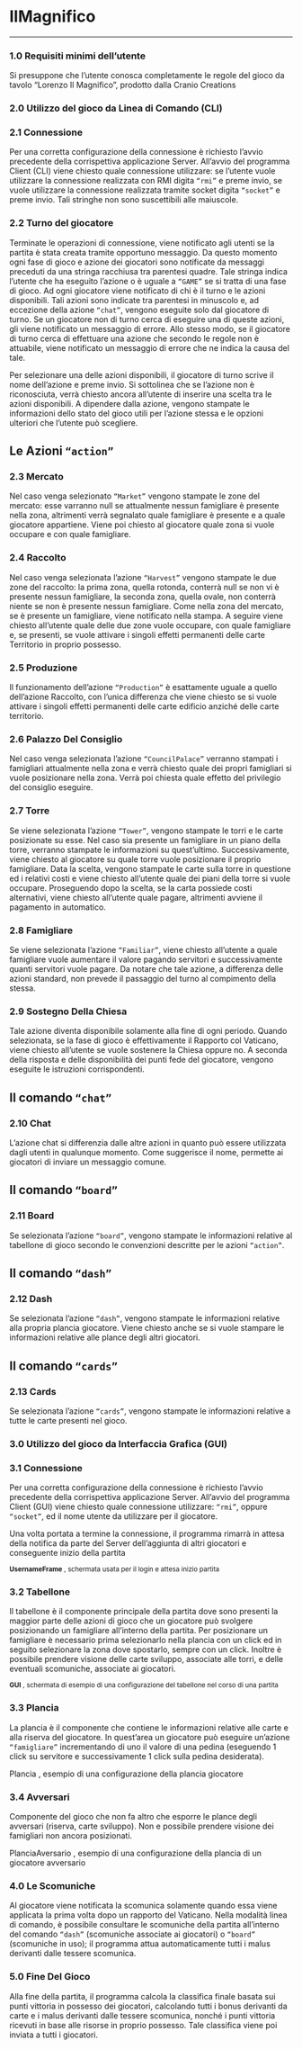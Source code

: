 # IlMagnifico

---

### 1.0 Requisiti minimi dell’utente

Si presuppone che l’utente conosca completamente le regole del gioco da tavolo “Lorenzo Il
Magnifico”, prodotto dalla Cranio Creations

### 2.0 Utilizzo del gioco da Linea di Comando (CLI)

### 2.1 Connessione

Per una corretta configurazione della connessione è richiesto l’avvio precedente della
corrispettiva applicazione Server.
All’avvio del programma Client (CLI) viene chiesto quale connessione utilizzare: se
l’utente vuole utilizzare la connessione realizzata con RMI digita `“rmi”` e preme invio, se
vuole utilizzare la connessione realizzata tramite socket digita `“socket”` e preme invio.
Tali stringhe non sono suscettibili alle maiuscole.

### 2.2 Turno del giocatore

Terminate le operazioni di connessione, viene notificato agli utenti se la partita è stata
creata tramite opportuno messaggio. Da questo momento ogni fase di gioco e azione
dei giocatori sono notificate da messaggi preceduti da una stringa racchiusa tra
parentesi quadre. Tale stringa indica l’utente che ha eseguito l’azione o è uguale a
`“GAME”` se si tratta di una fase di gioco.
Ad ogni giocatore viene notificato di chi è il turno e le azioni disponibili.
Tali azioni sono indicate tra parentesi in minuscolo e, ad eccezione della azione `“chat”`,
vengono eseguite solo dal giocatore di turno. Se un giocatore non di turno cerca di
eseguire una di queste azioni, gli viene notificato un messaggio di errore. Allo stesso
modo, se il giocatore di turno cerca di effettuare una azione che secondo le regole non è
attuabile, viene notificato un messaggio di errore che ne indica la causa del tale.

Per selezionare una delle azioni disponibili, il giocatore di turno scrive il nome
dell’azione e preme invio. Si sottolinea che se l’azione non è riconosciuta, verrà chiesto
ancora all’utente di inserire una scelta tra le azioni disponibili. A dipendere dalla azione,
vengono stampate le informazioni dello stato del gioco utili per l’azione stessa e le
opzioni ulteriori che l’utente può scegliere.

## Le Azioni `“action”`

### 2.3 Mercato

Nel caso venga selezionato `“Market”` vengono stampate le zone del mercato: esse
varranno null se attualmente nessun famigliare è presente nella zona, altrimenti verrà
segnalato quale famigliare è presente e a quale giocatore appartiene. Viene poi chiesto
al giocatore quale zona si vuole occupare e con quale famigliare.

### 2.4 Raccolto

Nel caso venga selezionata l’azione `“Harvest”` vengono stampate le due zone del
raccolto: la prima zona, quella rotonda, conterrà null se non vi è presente nessun
famigliare, la seconda zona, quella ovale, non conterrà niente se non è presente nessun
famigliare. Come nella zona del mercato, se è presente un famigliare, viene notificato
nella stampa.
A seguire viene chiesto all’utente quale delle due zone vuole occupare, con quale
famigliare e, se presenti, se vuole attivare i singoli effetti permanenti delle carte
Territorio in proprio possesso.

### 2.5 Produzione

Il funzionamento dell’azione `“Production”` è esattamente uguale a quello dell’azione
Raccolto, con l’unica differenza che viene chiesto se si vuole attivare i singoli effetti
permanenti delle carte edificio anziché delle carte territorio.

### 2.6 Palazzo Del Consiglio

Nel caso venga selezionata l’azione `“CouncilPalace”` verranno stampati i famigliari
attualmente nella zona e verrà chiesto quale dei propri famigliari si vuole posizionare
nella zona. Verrà poi chiesta quale effetto del privilegio del consiglio eseguire.

### 2.7 Torre

Se viene selezionata l’azione `“Tower”`, vengono stampate le torri e le carte posizionate
su esse. Nel caso sia presente un famigliare in un piano della torre, verranno stampate le
informazioni su quest’ultimo.
Successivamente, viene chiesto al giocatore su quale torre vuole posizionare il proprio
famigliare. Data la scelta, vengono stampate le carte sulla torre in questione ed i relativi
costi e viene chiesto all’utente quale dei piani della torre si vuole occupare.
Proseguendo dopo la scelta, se la carta possiede costi alternativi, viene chiesto
all’utente quale pagare, altrimenti avviene il pagamento in automatico.

### 2.8 Famigliare

Se viene selezionata l’azione `“Familiar”`, viene chiesto all’utente a quale famigliare vuole
aumentare il valore pagando servitori e successivamente quanti servitori vuole pagare.
Da notare che tale azione, a differenza delle azioni standard, non prevede il passaggio
del turno al compimento della stessa.

### 2.9 Sostegno Della Chiesa

Tale azione diventa disponibile solamente alla fine di ogni periodo. Quando selezionata,
se la fase di gioco è effettivamente il Rapporto col Vaticano, viene chiesto all’utente se
vuole sostenere la Chiesa oppure no. A seconda della risposta e delle disponibilità dei
punti fede del giocatore, vengono eseguite le istruzioni corrispondenti.

## Il comando `“chat”`

### 2.10 Chat

L’azione chat si differenzia dalle altre azioni in quanto può essere utilizzata dagli utenti
in qualunque momento. Come suggerisce il nome, permette ai giocatori di inviare un
messaggio comune.

## Il comando `“board”`

### 2.11 Board

Se selezionata l’azione `“board”`, vengono stampate le informazioni relative al tabellone
di gioco secondo le convenzioni descritte per le azioni `“action”`.

## Il comando `“dash”`

### 2.12 Dash

Se selezionata l’azione `“dash”`, vengono stampate le informazioni relative alla propria
plancia giocatore. Viene chiesto anche se si vuole stampare le informazioni relative alle
plance degli altri giocatori.

## Il comando `“cards”`

### 2.13 Cards

Se selezionata l’azione `“cards”`, vengono stampate le informazioni relative a tutte le
carte presenti nel gioco.

### 3.0 Utilizzo del gioco da Interfaccia Grafica (GUI)

### 3.1 Connessione

Per una corretta configurazione della connessione è richiesto l’avvio precedente della
corrispettiva applicazione Server.
All’avvio del programma Client (GUI) viene chiesto quale connessione utilizzare: `“rmi”`,
oppure `“socket”`, ed il nome utente da utilizzare per il giocatore.

Una volta portata a termine la
connessione, il programma rimarrà in
attesa della notifica da parte del
Server dell’aggiunta di altri giocatori e
conseguente inizio della partita

<sub>**UsernameFrame** , schermata usata per il login e attesa inizio partita</sub>

### 3.2 Tabellone

Il tabellone è il componente principale della partita dove sono presenti la maggior parte
delle azioni di gioco che un giocatore può svolgere posizionando un famigliare
all’interno della partita. Per posizionare un famigliare è necessario prima selezionarlo
nella plancia con un click ed in seguito selezionare la zona dove spostarlo, sempre con
un click. Inoltre è possibile prendere visione delle carte sviluppo, associate alle torri, e
delle eventuali scomuniche, associate ai giocatori.

<sub>**GUI** , schermata di esempio di una configurazione del tabellone nel corso di una partita</sub>

### 3.3 Plancia

La plancia è il componente che contiene le informazioni relative alle carte e alla riserva
del giocatore.
In quest’area un giocatore può
eseguire un’azione `“famigliare”`
incrementando di uno il valore
di una pedina (eseguendo 1
click su servitore e
successivamente 1 click sulla
pedina desiderata).

Plancia , esempio di una configurazione della plancia giocatore

### 3.4 Avversari

Componente del gioco che non fa altro che esporre le plance degli avversari (riserva,
carte sviluppo). Non e possibile prendere visione dei famigliari non ancora posizionati.

PlanciaAversario , esempio di una configurazione della plancia di un giocatore avversario

### 4.0 Le Scomuniche

Al giocatore viene notificata la scomunica solamente quando essa viene applicata la prima
volta dopo un rapporto del Vaticano. Nella modalità linea di comando, è possibile
consultare le scomuniche della partita all’interno del comando `“dash”` (scomuniche
associate ai giocatori) o `“board”` (scomuniche in uso); il programma attua
automaticamente tutti i malus derivanti dalle tessere scomunica.

### 5.0 Fine Del Gioco

Alla fine della partita, il programma calcola la classifica finale basata sui punti vittoria in
possesso dei giocatori, calcolando tutti i bonus derivanti da carte e i malus derivanti dalle
tessere scomunica, nonché i punti vittoria ricevuti in base alle risorse in proprio possesso.
Tale classifica viene poi inviata a tutti i giocatori.
